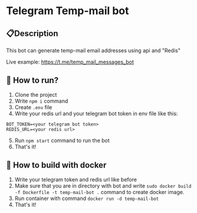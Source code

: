 # Telegram Temp-mail bot


## 📋Description
This bot can generate temp-mail email addresses using api and "Redis"

Live example: https://t.me/temp_mail_messages_bot

## 🦾 How to run?
1. Clone the project
2. Write `npm i` command
3. Create `.env` file
4. Write your redis url and your telegram bot token in env file like this:
```
BOT_TOKEN=<your telegram bot token>
REDIS_URL=<your redis url>
```
5. Run `npm start` command to run the bot
6. That's it!

## 🐳 How to build with docker

1. Write your telegram token and redis url like before
2. Make sure that you are in directory with bot and write `sudo docker build -f Dockerfile -t temp-mail-bot .` command to create docker image.
3. Run container with command `docker run -d temp-mail-bot`
4. That's it!

